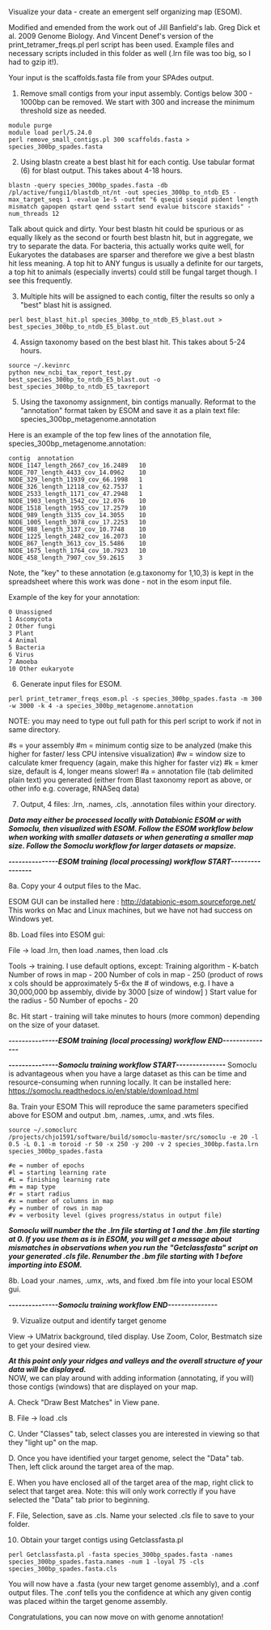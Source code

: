 Visualize your data - create an emergent self organizing map (ESOM).  

Modified and emended from the work out of Jill Banfield's lab. Greg Dick et al. 2009 Genome Biology. And Vincent Denef's version of the print_tetramer_freqs.pl perl script has been used. Example files and necessary scripts included in this folder as well (.lrn file was too big, so I had to gzip it!).  

Your input is the scaffolds.fasta file from your SPAdes output.   

1. Remove small contigs from your input assembly. Contigs below 300 - 1000bp can be removed. We start with 300 and increase the minimum threshold size as needed.

```
module purge
module load perl/5.24.0
perl remove_small_contigs.pl 300 scaffolds.fasta > species_300bp_spades.fasta
```

2. Using blastn create a best blast hit for each contig. Use tabular format (6) for blast output. This takes about 4-18 hours. 

```
blastn -query species_300bp_spades.fasta -db /pl/active/fungi1/blastdb_nt/nt -out species_300bp_to_ntdb_E5 -max_target_seqs 1 -evalue 1e-5 -outfmt "6 qseqid sseqid pident length mismatch gapopen qstart qend sstart send evalue bitscore staxids" -num_threads 12
```

Talk about quick and dirty. Your best blastn hit could be spurious or as equally likely as the second or fourth best blastn hit, but in aggregate, we try to separate the data. For bacteria, this actually works quite well, for Eukaryotes the databases are sparser and therefore we give a best blastn hit less meaning. A top hit to ANY fungus is usually a definite for our targets, a top hit to animals (especially inverts) could still be fungal target though. I see this frequently.

3. Multiple hits will be assigned to each contig, filter the results so only a "best" blast hit is assigned.

```
perl best_blast_hit.pl species_300bp_to_ntdb_E5_blast.out > best_species_300bp_to_ntdb_E5_blast.out 
```

4. Assign taxonomy based on the best blast hit. This takes about 5-24 hours.

```
source ~/.kevinrc
python new_ncbi_tax_report_test.py best_species_300bp_to_ntdb_E5_blast.out -o best_species_300bp_to_ntdb_E5_taxreport
```

5. Using the taxonomy assignment, bin contigs manually. Reformat to the "annotation" format taken by ESOM and save it as a plain text file: species_300bp_metagenome.annotation

Here is an example of the top few lines of the annotation file, species_300bp_metagenome.annotation:
```
contig  annotation
NODE_1147_length_2667_cov_16.2489	10
NODE_707_length_4433_cov_14.0962	10
NODE_329_length_11939_cov_66.1998	1
NODE_326_length_12118_cov_62.7537	1
NODE_2533_length_1171_cov_47.2948	1
NODE_1903_length_1542_cov_12.076	10
NODE_1518_length_1955_cov_17.2579	10
NODE_989_length_3135_cov_14.3055	10
NODE_1005_length_3078_cov_17.2253	10
NODE_988_length_3137_cov_10.7748	10
NODE_1225_length_2482_cov_16.2073	10
NODE_867_length_3613_cov_15.5486	10
NODE_1675_length_1764_cov_10.7923	10
NODE_458_length_7907_cov_59.2615	3
```
Note, the "key" to these annotation (e.g.taxonomy for 1,10,3) is kept in the spreadsheet where this work was done - not in the esom input file.

Example of the key for your annotation:
```
0 Unassigned
1 Ascomycota
2 Other fungi
3 Plant
4 Animal
5 Bacteria 
6 Virus
7 Amoeba
10 Other eukaryote
```
6. Generate input files for ESOM.

```
perl print_tetramer_freqs_esom.pl -s species_300bp_spades.fasta -m 300 -w 3000 -k 4 -a species_300bp_metagenome.annotation
```
NOTE: you may need to type out full path for this perl script to work if not in same directory.

#s = your assembly
#m = minimum contig size to be analyzed (make this higher for faster/ less CPU intensive visualization)
#w = window size to calculate kmer frequency (again, make this higher for faster viz)
#k = kmer size, default is 4, longer means slower!
#a = annotation file (tab delimited plain text) you generated (either from Blast taxonomy report as above, or other info e.g. coverage, RNASeq data)

7. Output, 4 files: .lrn, .names, .cls, .annotation files within your directory. 

***Data may either be processed locally with Databionic ESOM or with Somoclu, then visualized with ESOM. Follow the ESOM workflow below when working with smaller datasets or when generating a smaller map size. Follow the Somoclu workflow for larger datasets or mapsize.***

***---------------ESOM training (local processing) workflow START----------------***

8a. Copy your 4 output files to the Mac.

ESOM GUI can be installed here : http://databionic-esom.sourceforge.net/
This works on Mac and Linux machines, but we have not had success on Windows yet.

8b. Load files into ESOM gui:

File -> load .lrn, then load .names, then load .cls

Tools -> training.  I use default options, except: 
   Training algorithm - K-batch
   Number of rows in map - 200
   Number of cols in map - 250 (product of rows x cols should be approximately 5-6x the # of windows, e.g. I have a 30,000,000 bp assembly, divide by 3000 [size of window] ) 
   Start value for the radius - 50
   Number of epochs - 20

8c. Hit start - training will take minutes to hours (more common) depending on the size of your dataset.

***---------------ESOM training (local processing) workflow END---------------***


***---------------Somoclu training workflow START---------------***
Somoclu is advantageous when you have a large dataset as this can be time and resource-consuming when running locally.
It can be installed here: https://somoclu.readthedocs.io/en/stable/download.html


8a. Train your ESOM
This will reproduce the same parameters specified above for ESOM and output .bm, .names, .umx, and .wts files. 

```
source ~/.somoclurc
/projects/chjo1591/software/build/somoclu-master/src/somoclu -e 20 -l 0.5 -L 0.1 -m toroid -r 50 -x 250 -y 200 -v 2 species_300bp.fasta.lrn species_300bp_spades.fasta

#e = number of epochs
#l = starting learning rate 
#L = finishing learning rate
#m = map type
#r = start radius
#x = number of columns in map 
#y = number of rows in map 
#v = verbosity level (gives progress/status in output file)
```

***Somoclu will number the the .lrn file starting at 1 and the .bm file starting at 0. If you use them as is in ESOM, you will get a message about mismatches in observations when you run the "Getclassfasta" script on your generated .cls file. Renumber the .bm file starting with 1 before importing into ESOM.***

8b.  Load your .names, .umx, .wts, and fixed .bm file into your local ESOM gui. 

***---------------Somoclu training workflow END---------------***

9. Vizualize output and identify target genome

View -> UMatrix background, tiled display.
Use Zoom, Color, Bestmatch size to get your desired view.

***At this point only your ridges and valleys and the overall structure of your data will be displayed.***  
NOW, we can play around with adding information (annotating, if you will) those contigs (windows) that are displayed on your map.

 A. Check "Draw Best Matches" in View pane.

 B. File -> load .cls
 
 C. Under "Classes" tab, select classes you are interested in viewing so that they "light up" on the map.
 
 D. Once you have identified your target genome, select the "Data" tab. Then, left click around the target area of the map. 
 
 E. When you have enclosed all of the target area of the map, right click to select that target area. Note: this will only work correctly if you have selected the "Data" tab prior to beginning.
 
 F. File, Selection, save as .cls. Name your selected .cls file to save to your folder. 
 
10. Obtain your target contigs using Getclassfasta.pl
```
perl Getclassfasta.pl -fasta species_300bp_spades.fasta -names species_300bp_spades.fasta.names -num 1 -loyal 75 -cls species_300bp_spades.fasta.cls
```
You will now have a .fasta (your new target genome assembly), and a .conf output files. The .conf tells you the confidence at which any given contig was placed within the target genome assembly.

Congratulations, you can now move on with genome annotation!



